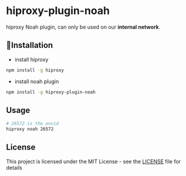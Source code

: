 # hiproxy-plugin-noah

hiproxy Noah plugin, can only be used on our **internal network**.

## Installation

* install hiproxy

```bash
npm install -g hiproxy
```

* install noah plugin

```bash
npm install -g hiproxy-plugin-noah
```

## Usage

```bash
# 26572 is the envid
hiproxy noah 26572
```

## License

This project is licensed under the MIT License - see the [LICENSE](https://github.com/hiproxy/hiproxy-plugin-noah/blob/master/LICENSE) file for details
